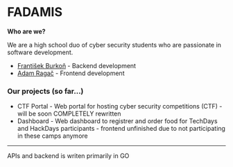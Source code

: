# FADAMIS

**Who are we?**

We are a high school duo of cyber security students who are passionate in software development.

- [František Burkoň](https://github.com/Fabucik) - Backend development
- [Adam Ragač](https://github.com/DuckyScr) - Frontend development

### Our projects (so far...)

- CTF Portal - Web portal for hosting cyber security competitions (CTF) - will be soon COMPLETELY rewritten
- Dashboard - Web dashboard to registrer and order food for TechDays and HackDays participants - frontend unfinished due to not participating in these camps anymore

---

APIs and backend is writen primarily in GO
